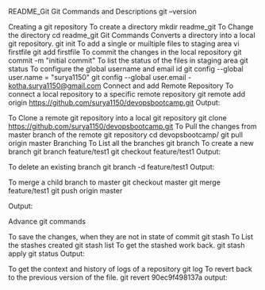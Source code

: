 README_Git
Git Commands and Descriptions
git –version
 
Creating a git repository
To create a directory
mkdir readme_git
To Change the directory
cd readme_git
Git Commands
Converts a directory into a local git repository.
 git init
To add a single or muiltiple files to staging area
vi firstfile
git add firstfile
To commit the changes in the local repository
git commit -m "initial commit"
To list the status of the files in staging area
git status
To configure the global username and email id
git config --global user.name = "surya1150"
 git config --global user.email - kotha.surya1150@gmail.com
Connect and add Remote Repository
To connect a local repository to a specific remote repository
git remote add origin https://github.com/surya1150/devopsbootcamp.git
Output:
 
To Clone a remote git repository into a local git repository
git clone https://github.com/surya1150/devopsbootcamp.git
To Pull the changes from master branch of the remote git repository
  cd devopsbootcamp/
  git pull origin master
Branching
To List all the branches
git branch
To create a new branch
git branch feature/test1
git checkout feature/test1
Output:
 
To delete an existing branch
git branch -d feature/test1
Output:

 


To merge a child branch to master
git checkout master
git merge feature/test1
git push origin master

Output:
 
Advance git commands

To save the changes, when they are not in state of commit
git stash
To List the stashes created
git stash list
To get the stashed work back.
git stash apply
git status
Output:
 
To get the context and history of logs of a repository
git log
To revert back to the previous version of the file.
git revert 90ec9f498137a
output:
 


